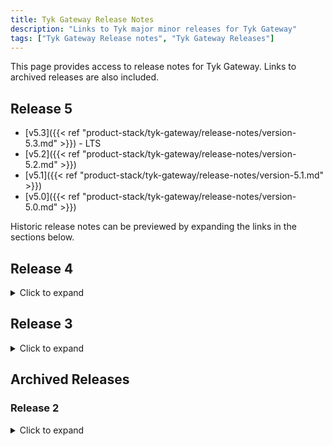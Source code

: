 ```yaml
---
title: Tyk Gateway Release Notes
description: "Links to Tyk major minor releases for Tyk Gateway"
tags: ["Tyk Gateway Release notes", "Tyk Gateway Releases"]
---
```


This page provides access to release notes for Tyk Gateway. Links to archived releases are also included.

## Release 5

- [v5.3]({{< ref "product-stack/tyk-gateway/release-notes/version-5.3.md" >}}) - LTS
- [v5.2]({{< ref "product-stack/tyk-gateway/release-notes/version-5.2.md" >}})
- [v5.1]({{< ref "product-stack/tyk-gateway/release-notes/version-5.1.md" >}})
- [v5.0]({{< ref "product-stack/tyk-gateway/release-notes/version-5.0.md" >}})

Historic release notes can be previewed by expanding the links in the sections below.

## Release 4
<details>
    <summary>
        Click to expand
    </summary>

- [v4.3]({{< ref "product-stack/tyk-gateway/release-notes/version-4.3.md" >}})
- [v4.2]({{< ref "product-stack/tyk-gateway/release-notes/version-4.2.md" >}})
- [v4.1]({{< ref "product-stack/tyk-gateway/release-notes/version-4.1.md" >}})
- [v4.0]({{< ref "product-stack/tyk-gateway/release-notes/version-4.0.md" >}})
</details>

## Release 3
<details>
    <summary>
        Click to expand
    </summary>

- [v3.2]({{< ref "product-stack/tyk-gateway/release-notes/version-3.2.md" >}})
- [v3.1]({{< ref "product-stack/tyk-gateway/release-notes/version-3.1.md" >}})
- [v3.0]({{< ref "product-stack/tyk-gateway/release-notes/version-3.0.md" >}})
</details>

## Archived Releases

### Release 2
<details>
    <summary>
        Click to expand
    </summary>

- [v2.9]({{< ref "product-stack/tyk-gateway/release-notes/archived-releases/version-2.9.md" >}})
- [v2.8]({{< ref "product-stack/tyk-gateway/release-notes/archived-releases/version-2.8.md" >}})
- [v2.7]({{< ref "product-stack/tyk-gateway/release-notes/archived-releases/version-2.7.md"  >}})
- [v2.6]({{< ref "product-stack/tyk-gateway/release-notes/archived-releases/version-2.6.md" >}})
- [v2.5]({{< ref "product-stack/tyk-gateway/release-notes/archived-releases/version-2.5.md" >}})
- [v2.4]({{< ref "product-stack/tyk-gateway/release-notes/archived-releases/version-2.4.md" >}})
</details>